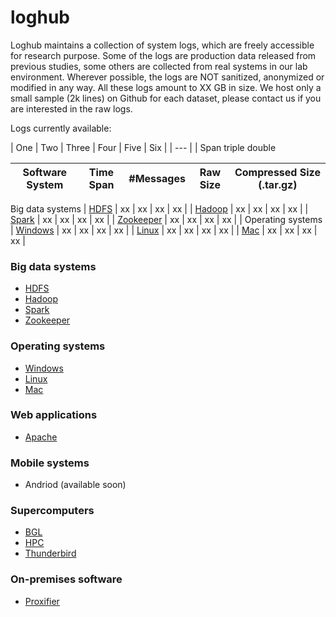 # loghub
Loghub maintains a collection of system logs, which are freely accessible for research purpose. Some of the logs are production data released from previous studies, some others are collected from real systems in our lab environment. Wherever possible, the logs are NOT sanitized, anonymized or modified in any way. All these logs amount to XX GB in size. We host only a small sample (2k lines) on Github for each dataset, please contact us if you are interested in the raw logs.

Logs currently available:

| One    | Two | Three | Four    | Five  | Six |
| --- |
| Span <td colspan=3>triple  <td colspan=2>double 


| Software System | Time Span | #Messages | Raw Size | Compressed Size (.tar.gz) |
| --- | --- | --- | --- | --- |
Big data systems 
| [HDFS](./HDFS) | xx | xx | xx | xx |
| [Hadoop](./Hadoop) | xx | xx | xx | xx |
| [Spark](./Spark) | xx | xx | xx | xx |
| [Zookeeper](./Zookeeper) | xx | xx | xx | xx |
| Operating systems 
| [Windows](./Windows) | xx | xx | xx | xx |
| [Linux](./Linux) | xx | xx | xx | xx |
| [Mac](./Mac) | xx | xx | xx | xx |


### Big data systems
+ [HDFS](./HDFS)
+ [Hadoop](./Hadoop)
+ [Spark](./Spark)
+ [Zookeeper](./Zookeeper)

### Operating systems
+ [Windows](./Windows)
+ [Linux](./Linux)
+ [Mac](./Mac)

### Web applications
+ [Apache](./Apache)

### Mobile systems
+ Andriod (available soon)

### Supercomputers
+ [BGL](./BGL)
+ [HPC](./HPC)
+ [Thunderbird](./Thunderbird)

### On-premises software
+ [Proxifier](./Proxifier)


